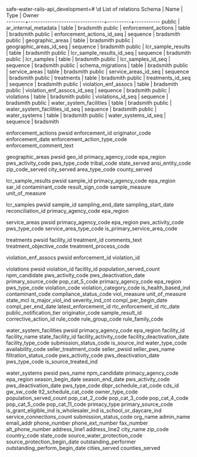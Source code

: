 


safe-water-rails-api_development=# \d
                       List of relations
 Schema |              Name              |   Type   |   Owner   
--------+--------------------------------+----------+-----------
 public | ar_internal_metadata           | table    | bradsmith
 public | enforcement_actions            | table    | bradsmith
 public | enforcement_actions_id_seq     | sequence | bradsmith
 public | geographic_areas               | table    | bradsmith
 public | geographic_areas_id_seq        | sequence | bradsmith
 public | lcr_sample_results             | table    | bradsmith
 public | lcr_sample_results_id_seq      | sequence | bradsmith
 public | lcr_samples                    | table    | bradsmith
 public | lcr_samples_id_seq             | sequence | bradsmith
 public | schema_migrations              | table    | bradsmith
 public | service_areas                  | table    | bradsmith
 public | service_areas_id_seq           | sequence | bradsmith
 public | treatments                     | table    | bradsmith
 public | treatments_id_seq              | sequence | bradsmith
 public | violation_enf_assocs           | table    | bradsmith
 public | violation_enf_assocs_id_seq    | sequence | bradsmith
 public | violations                     | table    | bradsmith
 public | violations_id_seq              | sequence | bradsmith
 public | water_system_facilities        | table    | bradsmith
 public | water_system_facilities_id_seq | sequence | bradsmith
 public | water_systems                  | table    | bradsmith
 public | water_systems_id_seq           | sequence | bradsmith


enforcement_actions
pwsid
enforcement_id
originator_code
enforcement_date
enforcement_action_type_code
enforcement_comment_text


geographic_areas
pwsid
geo_id
primacy_agency_code
epa_region
pws_activity_code
pws_type_code
tribal_code
state_served
ansi_entity_code
zip_code_served
city_served
area_type_code
county_served


lcr_sample_results
pwsid
sample_id
primacy_agency_code
epa_region
sar_id
contaminant_code
result_sign_code
sample_measure
unit_of_measure


lcr_samples
pwsid
sample_id
sampling_end_date
sampling_start_date
reconciliation_id
primacy_agency_code
epa_region


service_areas
pwsid
primacy_agency_code
epa_region
pws_activity_code
pws_type_code
service_area_type_code
is_primary_service_area_code


treatments
pwsid
facility_id
treatment_id
comments_text
treatment_objective_code
treatment_process_code


violation_enf_assocs
pwsid
enforcement_id
violation_id


violations
pwsid
violation_id
facility_id
population_served_count
npm_candidate
pws_activity_code
pws_deactivation_date
primary_source_code
pop_cat_5_code
primacy_agency_code
epa_region
pws_type_code
violation_code
violation_category_code
is_health_based_ind
contaminant_code
compliance_status_code
viol_measure
unit_of_measure
state_mcl
is_major_viol_ind
severity_ind_cnt
compl_per_begin_date
compl_per_end_date
latest_enforcement_id 
rtc_enforcement_id
rtc_date
public_notification_tier
originator_code
sample_result_id
corrective_action_id
rule_code
rule_group_code
rule_family_code


water_system_facilities
pwsid
primacy_agency_code
epa_region
facility_id
facility_name
state_facility_id
facility_activity_code
facility_deactivation_date
facility_type_code
submission_status_code
is_source_ind
water_type_code
availability_code
seller_treatment_code
seller_pwsid
seller_pws_name
filtration_status_code
pws_activity_code
pws_deactivation_date
pws_type_code
is_source_treated_ind


water_systems
pwsid
pws_name
npm_candidate
primacy_agency_code
epa_region
season_begin_date
season_end_date
pws_activity_code
pws_deactivation_date
pws_type_code
dbpr_schedule_cat_code
cds_id
gw_sw_code
lt2_schedule_cat_code
owner_type_code
population_served_count
pop_cat_2_code
pop_cat_3_code
pop_cat_4_code
pop_cat_5_code
pop_cat_11_code
primacy_type
primary_source_code
is_grant_eligible_ind
is_wholesaler_ind
is_school_or_daycare_ind
service_connections_count
submission_status_code
org_name
admin_name
email_addr
phone_number
phone_ext_number
fax_number
alt_phone_number
address_line1
address_line2
city_name
zip_code
country_code
state_code
source_water_protection_code
source_protection_begin_date
outstanding_performer
outstanding_perform_begin_date
cities_served
counties_served
